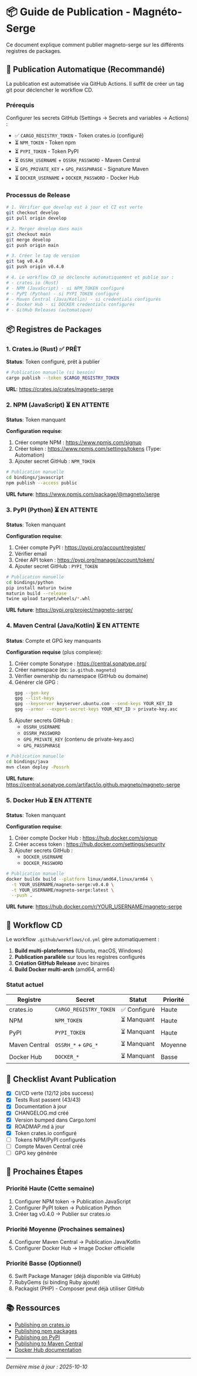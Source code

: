 # 📦 Guide de Publication - Magnéto-Serge

Ce document explique comment publier magneto-serge sur les différents registres de packages.

## 🚀 Publication Automatique (Recommandé)

La publication est automatisée via GitHub Actions. Il suffit de créer un tag git pour déclencher le workflow CD.

### Prérequis

Configurer les secrets GitHub (Settings → Secrets and variables → Actions) :

- ✅ `CARGO_REGISTRY_TOKEN` - Token crates.io (configuré)
- ⏳ `NPM_TOKEN` - Token npm
- ⏳ `PYPI_TOKEN` - Token PyPI
- ⏳ `OSSRH_USERNAME` + `OSSRH_PASSWORD` - Maven Central
- ⏳ `GPG_PRIVATE_KEY` + `GPG_PASSPHRASE` - Signature Maven
- ⏳ `DOCKER_USERNAME` + `DOCKER_PASSWORD` - Docker Hub

### Processus de Release

```bash
# 1. Vérifier que develop est à jour et CI est verte
git checkout develop
git pull origin develop

# 2. Merger develop dans main
git checkout main
git merge develop
git push origin main

# 3. Créer le tag de version
git tag v0.4.0
git push origin v0.4.0

# 4. Le workflow CD se déclenche automatiquement et publie sur :
# - crates.io (Rust)
# - NPM (JavaScript) - si NPM_TOKEN configuré
# - PyPI (Python) - si PYPI_TOKEN configuré
# - Maven Central (Java/Kotlin) - si credentials configurés
# - Docker Hub - si DOCKER credentials configurés
# - GitHub Releases (automatique)
```

## 📦 Registres de Packages

### 1. Crates.io (Rust) ✅ PRÊT

**Status**: Token configuré, prêt à publier

```bash
# Publication manuelle (si besoin)
cargo publish --token $CARGO_REGISTRY_TOKEN
```

**URL**: https://crates.io/crates/magneto-serge

### 2. NPM (JavaScript) ⏳ EN ATTENTE

**Status**: Token manquant

**Configuration requise**:
1. Créer compte NPM : https://www.npmjs.com/signup
2. Créer token : https://www.npmjs.com/settings/tokens (Type: Automation)
3. Ajouter secret GitHub : `NPM_TOKEN`

```bash
# Publication manuelle
cd bindings/javascript
npm publish --access public
```

**URL future**: https://www.npmjs.com/package/@magneto/serge

### 3. PyPI (Python) ⏳ EN ATTENTE

**Status**: Token manquant

**Configuration requise**:
1. Créer compte PyPI : https://pypi.org/account/register/
2. Vérifier email
3. Créer API token : https://pypi.org/manage/account/token/
4. Ajouter secret GitHub : `PYPI_TOKEN`

```bash
# Publication manuelle
cd bindings/python
pip install maturin twine
maturin build --release
twine upload target/wheels/*.whl
```

**URL future**: https://pypi.org/project/magneto-serge/

### 4. Maven Central (Java/Kotlin) ⏳ EN ATTENTE

**Status**: Compte et GPG key manquants

**Configuration requise** (plus complexe):
1. Créer compte Sonatype : https://central.sonatype.org/
2. Créer namespace (ex: `io.github.magneto`)
3. Vérifier ownership du namespace (GitHub ou domaine)
4. Générer clé GPG :
   ```bash
   gpg --gen-key
   gpg --list-keys
   gpg --keyserver keyserver.ubuntu.com --send-keys YOUR_KEY_ID
   gpg --armor --export-secret-keys YOUR_KEY_ID > private-key.asc
   ```
5. Ajouter secrets GitHub :
   - `OSSRH_USERNAME`
   - `OSSRH_PASSWORD`
   - `GPG_PRIVATE_KEY` (contenu de private-key.asc)
   - `GPG_PASSPHRASE`

```bash
# Publication manuelle
cd bindings/java
mvn clean deploy -Possrh
```

**URL future**: https://central.sonatype.com/artifact/io.github.magneto/magneto-serge

### 5. Docker Hub ⏳ EN ATTENTE

**Status**: Token manquant

**Configuration requise**:
1. Créer compte Docker Hub : https://hub.docker.com/signup
2. Créer access token : https://hub.docker.com/settings/security
3. Ajouter secrets GitHub :
   - `DOCKER_USERNAME`
   - `DOCKER_PASSWORD`

```bash
# Publication manuelle
docker buildx build --platform linux/amd64,linux/arm64 \
  -t YOUR_USERNAME/magneto-serge:v0.4.0 \
  -t YOUR_USERNAME/magneto-serge:latest \
  --push .
```

**URL future**: https://hub.docker.com/r/YOUR_USERNAME/magneto-serge

## 🔄 Workflow CD

Le workflow `.github/workflows/cd.yml` gère automatiquement :

1. **Build multi-plateformes** (Ubuntu, macOS, Windows)
2. **Publication parallèle** sur tous les registres configurés
3. **Création GitHub Release** avec binaires
4. **Build Docker multi-arch** (amd64, arm64)

### Statut actuel

| Registre | Secret | Statut | Priorité |
|----------|--------|--------|----------|
| crates.io | `CARGO_REGISTRY_TOKEN` | ✅ Configuré | Haute |
| NPM | `NPM_TOKEN` | ⏳ Manquant | Haute |
| PyPI | `PYPI_TOKEN` | ⏳ Manquant | Haute |
| Maven Central | `OSSRH_*` + `GPG_*` | ⏳ Manquant | Moyenne |
| Docker Hub | `DOCKER_*` | ⏳ Manquant | Basse |

## 📝 Checklist Avant Publication

- [x] CI/CD verte (12/12 jobs success)
- [x] Tests Rust passent (43/43)
- [x] Documentation à jour
- [x] CHANGELOG.md créé
- [x] Version bumped dans Cargo.toml
- [x] ROADMAP.md à jour
- [x] Token crates.io configuré
- [ ] Tokens NPM/PyPI configurés
- [ ] Compte Maven Central créé
- [ ] GPG key générée

## 🎯 Prochaines Étapes

### Priorité Haute (Cette semaine)
1. Configurer NPM token → Publication JavaScript
2. Configurer PyPI token → Publication Python
3. Créer tag v0.4.0 → Publier sur crates.io

### Priorité Moyenne (Prochaines semaines)
4. Configurer Maven Central → Publication Java/Kotlin
5. Configurer Docker Hub → Image Docker officielle

### Priorité Basse (Optionnel)
6. Swift Package Manager (déjà disponible via GitHub)
7. RubyGems (si binding Ruby ajouté)
8. Packagist (PHP) - Composer peut déjà utiliser GitHub

## 📚 Ressources

- [Publishing on crates.io](https://doc.rust-lang.org/cargo/reference/publishing.html)
- [Publishing npm packages](https://docs.npmjs.com/packages-and-modules/contributing-packages-to-the-registry)
- [Publishing on PyPI](https://packaging.python.org/en/latest/tutorials/packaging-projects/)
- [Publishing to Maven Central](https://central.sonatype.org/publish/publish-guide/)
- [Docker Hub documentation](https://docs.docker.com/docker-hub/)

---

*Dernière mise à jour : 2025-10-10*
